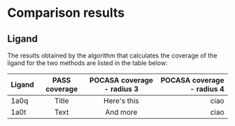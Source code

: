 # Comparison results

## Ligand
The results obtained by the algorithm that calculates the coverage of the ligand for the two methods are listed in the table below:

| Ligand | PASS coverage | POCASA coverage - radius 3 | POCASA coverage - radius 4 |
| :---   |    :----:     |          :---:             |                   ---:     |
| 1a0q   | Title         | Here's this                |       ciao                 |
| 1a0t   | Text          | And more                   |       ciao                 |

